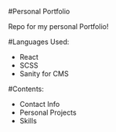 #Personal Portfolio

Repo for my personal Portfolio!

#Languages Used:
* React
* SCSS
* Sanity for CMS

#Contents:

* Contact Info
* Personal Projects
* Skills

